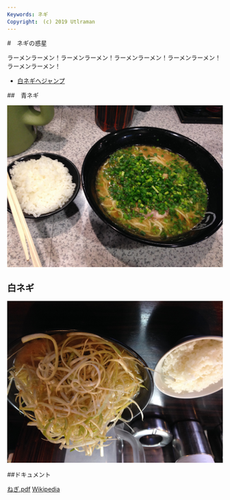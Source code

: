 ```yaml
---
Keywords: ネギ
Copyright:　(c) 2019 Utlraman
---
```


#　ネギの惑星

ラーメンラーメン！ラーメンラーメン！ラーメンラーメン！ラーメンラーメン！ラーメンラーメン！

* [白ネギへジャンプ](#white)

##　青ネギ

![青ネギ](./green_negi.jpg)

## <span id="white">白ネギ</span>

![](white_negi.jpg)

##ドキュメント

[ねぎ.pdf](ねぎ.pdf)
[Wikipedia](https//ja.wikipedia.org/wiki/%E3%83%8D%E3%82%AE)
